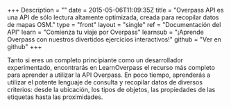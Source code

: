 +++
Description = ""
date = 2015-05-06T11:09:35Z
title = "Overpass API es una API de sólo lectura altamente optimizada, creada para recopilar datos de mapas OSM."
type = "front"
layout = "single"
ref = "Documentación del API"
learn = "Comienza tu viaje por Overpass"
learnsub = "¡Aprende Overpass con nuestros divertidos ejercicios interactivos!"
github = "Ver en github"
+++

Tanto si eres un completo principiante como un desarrollador experimentado, encontrarás en LearnOverpass el recurso más completo para aprender a utilizar la API Overpass. En poco tiempo, aprenderás a utilizar el potente lenguaje de consulta y recopilar datos de diversos criterios: desde la ubicación, los tipos de objetos, las propiedades de las etiquetas hasta las proximidades. 
